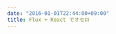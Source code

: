 ```yaml
---
date: "2016-01-01T22:44:00+09:00"
title: Flux + React でオセロ
---
```


<div id="app"></div>

<script src="./bundle.js"></script>
